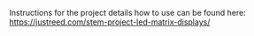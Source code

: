 Instructions for the project details how to use can be found here: https://justreed.com/stem-project-led-matrix-displays/

